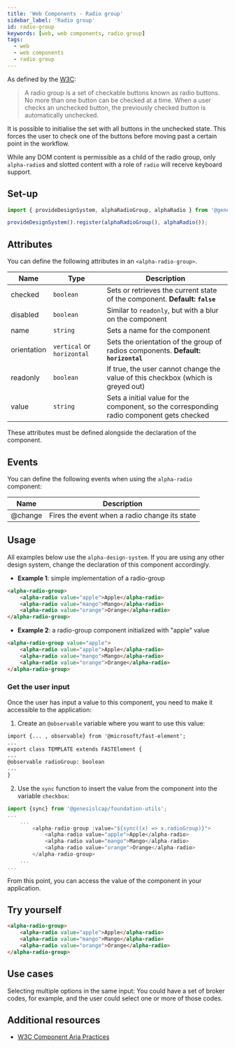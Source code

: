 ```yaml
---
title: 'Web Components - Radio group'
sidebar_label: 'Radio group'
id: radio-group
keywords: [web, web components, radio group]
tags:
  - web
  - web components
  - radio group
---
```

As defined by the [W3C](https://w3c.github.io/aria-practices/#radiobutton):

> A radio group is a set of checkable buttons known as radio buttons. No more than one button can be checked at a time. When a user checks an unchecked button, the previously checked button is automatically unchecked.

It is possible to initialise the set with all buttons in the unchecked state. This forces the user to check one of the buttons before moving past a certain point in the workflow.

While any DOM content is permissible as a child of the radio group, only `alpha-radio`s and slotted content with a role of `radio` will receive keyboard support.

## Set-up

```ts
import { provideDesignSystem, alphaRadioGroup, alphaRadio } from '@genesislcap/alpha-design-system';

provideDesignSystem().register(alphaRadioGroup(), alphaRadio());
```

## Attributes

You can define the following attributes in an `<alpha-radio-group>`.

| Name        | Type                       | Description                                                                               |
|-------------|----------------------------|-------------------------------------------------------------------------------------------|
| checked     | `boolean`                  | Sets or retrieves the current state of the component. **Default: `false`**                |
| disabled    | `boolean`                  | Similar to `readonly`, but with a blur on the component                                   |
| name        | `string`                   | Sets a name for the component                                                             |
| orientation | `vertical` or `horizontal` | Sets the orientation of the group of radios components. **Default: `horizontal`**         |                 
| readonly    | `boolean`                  | If true, the user cannot change the value of this checkbox (which is greyed out)          |                 
| value       | `string`                   | Sets a initial value for the component, so the corresponding radio component gets checked |

These attributes must be defined alongside the declaration of the component.

## Events

You can define the following events when using the `alpha-radio` component:

| Name    | Description                                   |
|---------|-----------------------------------------------|
| @change | Fires the event when a radio change its state |

## Usage
All examples below use the `alpha-design-system`. If you are using any other design system, change the declaration
of this component accordingly.

- **Example 1**: simple implementation of a radio-group
```html title="Example 1"
<alpha-radio-group>
    <alpha-radio value="apple">Apple</alpha-radio>
    <alpha-radio value="mango">Mango</alpha-radio>
    <alpha-radio value="orange">Orange</alpha-radio>
</alpha-radio-group>
```
- **Example 2**: a radio-group component initialized with "apple" value
```html title="Example 2"
<alpha-radio-group value="apple">
    <alpha-radio value="apple">Apple</alpha-radio>
    <alpha-radio value="mango">Mango</alpha-radio>
    <alpha-radio value="orange">Orange</alpha-radio>
</alpha-radio-group>
```

### Get the user input
Once the user has input a value to this component, you need to make it accessible to the application:

1. Create an `@observable` variable where you want to use this value:

```html {1,5}
import {... , observable} from '@microsoft/fast-element';
...
export class TEMPLATE extends FASTElement {
...
@observable radioGroup: boolean
...
}
```

2. Use the `sync` function to insert the value from the component into the variable `checkbox`:

```typescript tile="Example 4" {1,4}
import {sync} from '@genesislcap/foundation-utils';
...
    ...
        <alpha-radio-group :value="${sync((x) => x.radioGroup)}">
            <alpha-radio value="apple">Apple</alpha-radio>
            <alpha-radio value="mango">Mango</alpha-radio>
            <alpha-radio value="orange">Orange</alpha-radio>
        </alpha-radio-group>
    ...
...    
```

From this point, you can access the value of the component in your application.

## Try yourself

```html live
<alpha-radio-group>
    <alpha-radio value="apple">Apple</alpha-radio>
    <alpha-radio value="mango">Mango</alpha-radio>
    <alpha-radio value="orange">Orange</alpha-radio>
</alpha-radio-group>
```

## Use cases

Selecting multiple options in the same input: You could have a set of broker codes, for example, and the user could select one or more of those codes.

## Additional resources

- [W3C Component Aria Practices](https://www.w3.org/WAI/ARIA/apg/patterns/radio/)

